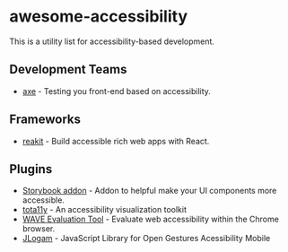 # awesome-accessibility

This is a utility list for accessibility-based development.

## Development Teams

- [axe](https://www.deque.com/axe/) - Testing you front-end based on accessibility.

## Frameworks

- [reakit](https://reakit.io/) - Build accessible rich web apps with React.

## Plugins

- [Storybook addon](https://www.npmjs.com/package/@storybook/addon-a11y) - Addon to helpful make your UI components more accessible.
- [tota11y](https://github.com/Khan/tota11y) - An accessibility visualization toolkit
- [WAVE Evaluation Tool](https://chrome.google.com/webstore/detail/wave-evaluation-tool/jbbplnpkjmmeebjpijfedlgcdilocofh) - Evaluate web accessibility within the Chrome browser.
- [JLogam](https://github.com/luanrafael/JLogam) - JavaScript Library for Open Gestures Acessibility Mobile
